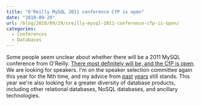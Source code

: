 ```yaml
---
title: "O'Reilly MySQL 2011 conference CfP is open"
date: "2010-09-29"
url: /blog/2010/09/29/oreilly-mysql-2011-conference-cfp-is-open/
categories:
  - Conferences
  - Databases
---
```

Some people seem unclear about whether there will be a 2011 MySQL conference from O'Reilly. [There most definitely will be, and the CfP is open][1]. We are looking for speakers. I'm on the speaker selection committee again this year for the Nth time, and my advice from [past][2] [years][3] still stands. This year we're also looking for a greater diversity of database products, including other relational databases, NoSQL databases, and ancillary technologies.

 [1]: http://en.oreilly.com/mysql2011/
 [2]: http://www.xaprb.com/blog/2009/12/19/how-to-write-a-good-mysql-conference-proposal/
 [3]: http://www.xaprb.com/blog/2007/10/05/how-to-get-your-session-accepted-to-mysql-conference-2008/

